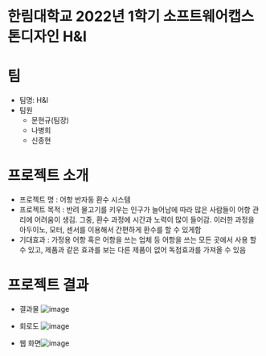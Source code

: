 # 한림대학교 2022년 1학기 소프트웨어캡스톤디자인 H&I
# 팀
- 팀명: H&I
- 팀원
  - 문현규(팀장)
  - 나병희
  - 신종현
 # 프로젝트 소개
 - 프로젝트 명 : 어항 반자동 환수 시스템
 - 프로젝트 목적 : 반려 물고기를 키우는 인구가 늘어남에 따라 많은 사람들이 어항 관리에 어려움이 생김. 그중, 환수 과정에 시간과 노력이 많이 들어감. 이러한 과정을 아두이노, 모터, 센서를 이용해서 간편하게 환수를 할 수 있게함
 - 기대효과 : 가정용 어항 혹은 어항을 쓰는 업체 등 어항을 쓰는 모든 곳에서 사용 할 수 있고, 제품과 같은 효과를 보는 다른 제품이 없어 독점효과를 가져올 수 있음
 # 프로젝트 결과
 - 결과물 ![image](https://user-images.githubusercontent.com/87258864/170513697-92e161b9-8540-4ec1-818d-d817c6e56606.png)
 
 - 회로도 ![image](https://user-images.githubusercontent.com/87258864/170514615-6f3e2911-1541-4ade-abdf-99b5425863e0.png)
 - 웹 화면![image](https://user-images.githubusercontent.com/87258864/170515346-741a8b16-5546-4ec2-a365-7e6cda1b5693.png)






    


